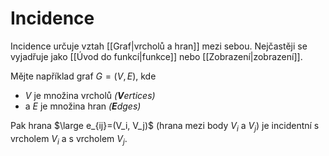 # Incidence
Incidence určuje vztah [[Graf|vrcholů a hran]] mezi sebou. Nejčastěji se vyjadřuje jako [[Úvod do funkcí|funkce]] nebo [[Zobrazení|zobrazení]].

Mějte například graf $G=(V,E)$, kde
- $V$ je množina vrcholů *(**V**ertices)*
- a $E$ je množina hran *(**E**dges)*

Pak hrana $\large e_{ij}=(V_i, V_j)$ (hrana mezi body $V_i$ a $V_j$) je incidentní s vrcholem $V_i$ a s vrcholem $V_j$. 
